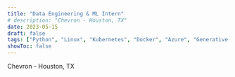 ```yaml
---
title: "Data Engineering & ML Intern"
# description: "Chevron - Houston, TX"
date: 2023-05-15
draft: false
tags: ["Python", "Linux", "Kubernetes", "Docker", "Azure", "Generative AI"]
showToc: false
---
```

Chevron - Houston, TX